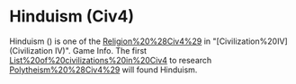 # Hinduism (Civ4)

Hinduism () is one of the [Religion%20%28Civ4%29](religions) in "[Civilization%20IV](Civilization IV)".
Game Info.
The first [List%20of%20civilizations%20in%20Civ4](civilization) to research [Polytheism%20%28Civ4%29](Polytheism) will found Hinduism. 